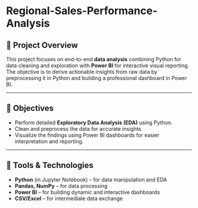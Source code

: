 # Regional-Sales-Performance-Analysis


## 📝 Project Overview

This project focuses on end-to-end **data analysis** combining Python for data cleaning and exploration with **Power BI** for interactive visual reporting. The objective is to derive actionable insights from raw data by preprocessing it in Python and building a professional dashboard in Power BI.

---

## 🎯 Objectives

- Perform detailed **Exploratory Data Analysis (EDA)** using Python.
- Clean and preprocess the data for accurate insights.
- Visualize the findings using Power BI dashboards for easier interpretation and reporting.

---

## 🔧 Tools & Technologies

- **Python** (in Jupyter Notebook) – for data manipulation and EDA
- **Pandas, NumPy** – for data processing
- **Power BI** – for building dynamic and interactive dashboards
- **CSV/Excel** – for intermediate data exchange
